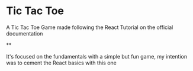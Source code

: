 # Tic Tac Toe

A Tic Tac Toe Game made following the React Tutorial on the official documentation

** 

It's focused on the fundamentals with a simple but fun game, my intention was to cement the React basics with this one